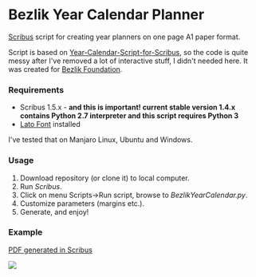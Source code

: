 # Bezlik Year Calendar Planner

[Scribus](https://www.scribus.net/) script for creating year planners on one page A1 paper format.

Script is based on [Year-Calendar-Script-for-Scribus](https://github.com/RaffertyR/Year-Calendar-Script-for-Scribus),
so the code is quite messy after I've removed a lot of interactive stuff, I didn't needed here.  It was created for [Bezlik Foundation](https://bezlik.org). 

### Requirements

* Scribus 1.5.x - **and this is important! current stable version 1.4.x contains Python 2.7 interpreter and this script requires Python 3** 
* [Lato Font](https://www.latofonts.com/pl/lato-free-fonts/) installed

I've tested that on Manjaro Linux, Ubuntu and Windows.

### Usage

1. Download repository (or clone it) to local computer.
2. Run *Scribus*.
3. Click on menu Scripts->Run script, browse to *BezlikYearCalendar.py*.
4. Customize parameters (margins etc.).
5. Generate, and enjoy!

### Example

[PDF generated in Scribus](https://raw.githubusercontent.com/bohdanbobrowski/Bezlik-Year-Calendar-Planner/master/BezlikYearCalendar.pdf)

<img src="https://raw.githubusercontent.com/bohdanbobrowski/Bezlik-Year-Calendar-Planner/master/BezlikYearCalendar_pl.png" />